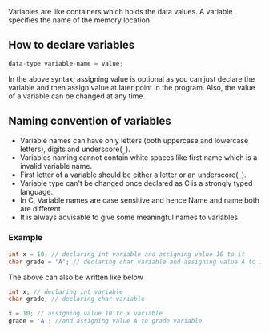 
Variables are like containers which holds the data values. A variable specifies the name of the memory location. 

## How to declare variables

```c
data-type variable-name = value;
```
In the above syntax, assigning value is optional as you can just declare the variable and then assign value at later point in the program. Also, the value of a variable can be changed at any time.

## Naming convention of variables

* Variable names can have only letters (both uppercase and lowercase letters), digits and underscore(`_`).
* Variables naming cannot contain white spaces like first name which is a invalid variable name.
* First letter of a variable should be either a letter or an underscore(`_`).
* Variable type can't be changed once declared as C is a strongly typed language.
* In C, Variable names are case sensitive and hence Name and name both are different.
* It is always advisable to give some meaningful names to variables.

### Example

```c
int x = 10; // declaring int variable and assigning value 10 to it
char grade = 'A'; // declaring char variable and assigning value A to it
```
The above can also be written like below

```c
int x; // declaring int variable 
char grade; // declaring char variable 

x = 10; // assigning value 10 to x variable
grade = 'A'; //and assigning value A to grade variable
```
